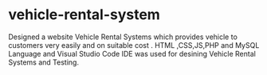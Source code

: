 # vehicle-rental-system
Designed a website Vehicle Rental Systems which provides vehicle to 
customers very easily and on suitable cost . HTML ,CSS,JS,PHP and
MySQL Language and Visual Studio Code IDE was used for desining 
Vehicle Rental Systems and Testing.
